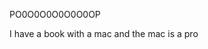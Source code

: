 PO0O0O0O0O0O0OP

I have a book with a mac and the mac is a pro










































































































